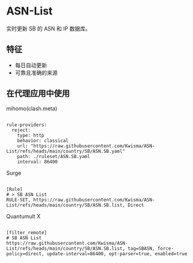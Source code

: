 
# ASN-List

实时更新 SB 的 ASN 和 IP 数据库。

## 特征

- 每日自动更新
- 可靠且准确的来源

## 在代理应用中使用

mihomo(clash.meta)

<pre><code class="language-javascript">
rule-providers:
  reject:
    type: http
    behavior: classical
    url: "https://raw.githubusercontent.com/Kwisma/ASN-List/refs/heads/main/country/SB/ASN.SB.yaml"
    path: ./ruleset/ASN.SB.yaml
    interval: 86400
</code></pre>

Surge

<pre><code class="language-javascript">
[Rule]
# > SB ASN List
RULE-SET, https://raw.githubusercontent.com/Kwisma/ASN-List/refs/heads/main/country/SB/ASN.SB.list, Direct
</code></pre>

Quantumult X

<pre><code class="language-javascript">
[filter_remote]
# SB ASN List
https://raw.githubusercontent.com/Kwisma/ASN-List/refs/heads/main/country/SB/ASN.SB.list, tag=SBASN, force-policy=direct, update-interval=86400, opt-parser=true, enabled=true
</code></pre>
